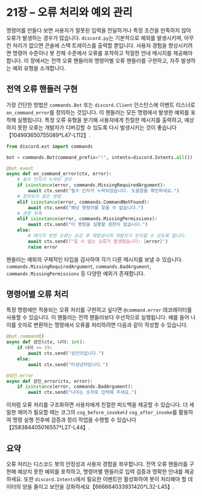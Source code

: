 # 21장 – 오류 처리와 예외 관리

명령어를 만들다 보면 사용자가 잘못된 입력을 전달하거나 특정 조건을 만족하지 않아 오류가 발생하는 경우가 많습니다. `discord.py`는 기본적으로 예외를 발생시키며, 아무런 처리가 없으면 콘솔에 스택 트레이스를 출력할 뿐입니다. 사용자 경험을 향상시키려면 명령어 수준이나 봇 전체 수준에서 오류를 포착하고 적절한 안내 메시지를 제공해야 합니다. 이 장에서는 전역 오류 핸들러와 명령어별 오류 핸들러를 구현하고, 자주 발생하는 예외 유형을 소개합니다.

## 전역 오류 핸들러 구현

가장 간단한 방법은 `commands.Bot` 또는 `discord.Client` 인스턴스에 이벤트 리스너로 `on_command_error`를 정의하는 것입니다. 이 핸들러는 모든 명령에서 발생한 예외를 포착해 실행됩니다. 특정 오류 유형을 분기해 사용자에게 친절한 메시지를 출력하고, 예상하지 못한 오류는 개발자가 디버깅할 수 있도록 다시 발생시키는 것이 좋습니다【104993650755089†L47-L112】.

```python
from discord.ext import commands

bot = commands.Bot(command_prefix="!", intents=discord.Intents.all())

@bot.event
async def on_command_error(ctx, error):
    # 필수 인자가 누락된 경우
    if isinstance(error, commands.MissingRequiredArgument):
        await ctx.send("필수 인자가 누락되었습니다. 도움말을 확인하세요.")
    # 정의되지 않은 명령
    elif isinstance(error, commands.CommandNotFound):
        await ctx.send("해당 명령어를 찾을 수 없습니다.")
    # 권한 부족
    elif isinstance(error, commands.MissingPermissions):
        await ctx.send("이 명령을 실행할 권한이 없습니다.")
    else:
        # 예기치 못한 오류는 로깅 후 재발생시켜 개발자가 인지할 수 있도록 합니다.
        await ctx.send(f"알 수 없는 오류가 발생했습니다: {error}")
        raise error
```

핸들러는 예외의 구체적인 타입을 검사하여 각기 다른 메시지를 보낼 수 있습니다. `commands.MissingRequiredArgument`, `commands.BadArgument`, `commands.MissingPermissions` 등 다양한 예외가 존재합니다.

## 명령어별 오류 처리

특정 명령에만 적용되는 오류 처리를 구현하고 싶다면 `@command.error` 데코레이터를 사용할 수 있습니다. 이 핸들러는 전역 핸들러보다 우선적으로 실행됩니다. 예를 들어 나이를 숫자로 변환하는 명령에서 오류를 처리하려면 다음과 같이 작성할 수 있습니다.

```python
@bot.command()
async def 성인(ctx, 나이: int):
    if 나이 >= 19:
        await ctx.send("성인이십니다.")
    else:
        await ctx.send("미성년자입니다.")

@성인.error
async def 성인_error(ctx, error):
    if isinstance(error, commands.BadArgument):
        await ctx.send("나이는 숫자로 입력해 주세요.")
```

이처럼 오류 처리를 구조화하면 사용자에게 친절한 피드백을 제공할 수 있습니다. 더 세밀한 제어가 필요할 때는 코그의 `cog_before_invoke`나 `cog_after_invoke`를 활용하여 명령 실행 전후에 검증과 정리 작업을 수행할 수 있습니다【258384405016557†L27-L44】.

## 요약

오류 처리는 디스코드 봇의 안정성과 사용자 경험을 좌우합니다. 전역 오류 핸들러를 구현해 예상치 못한 예외를 포착하고, 명령어별 핸들러로 입력 검증과 명확한 안내를 제공하세요. 또한 `discord.Intents`에서 필요한 이벤트만 활성화하여 봇이 처리해야 할 데이터의 양을 줄이고 보안을 강화하세요【666664033931420†L32-L45】.

